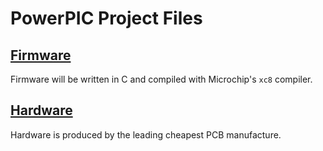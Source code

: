 # PowerPIC Project Files

## [Firmware](firmware/)
Firmware will be written in C and compiled with Microchip's `xc8` compiler.

## [Hardware](hardware/)
Hardware is produced by the leading cheapest PCB manufacture.